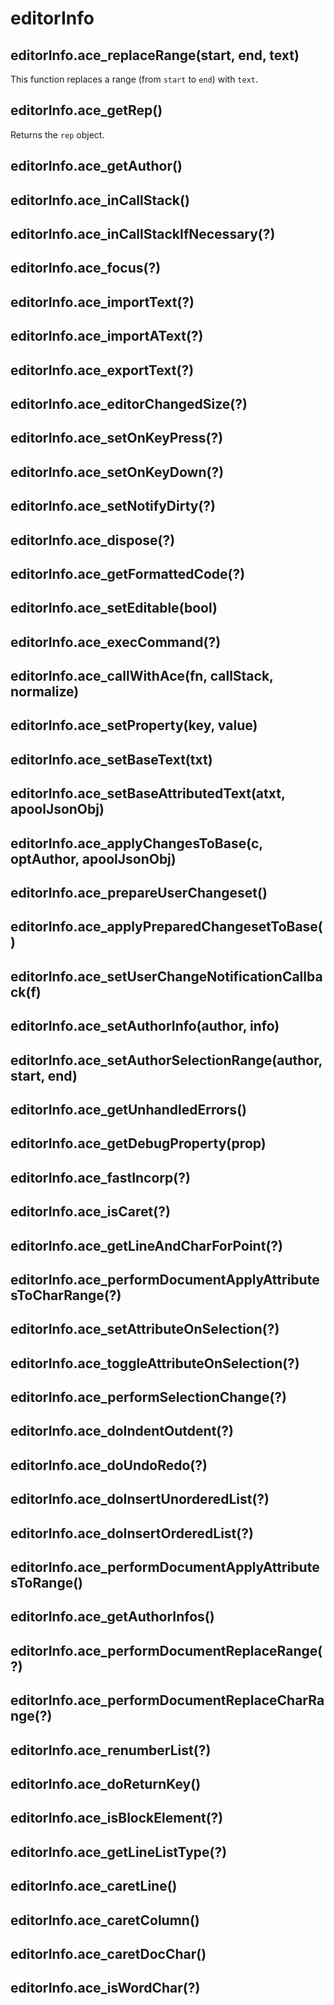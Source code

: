 # editorInfo

## editorInfo.ace_replaceRange(start, end, text)
This function replaces a range (from `start` to `end`) with `text`.

## editorInfo.ace_getRep()
Returns the `rep` object.

## editorInfo.ace_getAuthor()
## editorInfo.ace_inCallStack()
## editorInfo.ace_inCallStackIfNecessary(?)
## editorInfo.ace_focus(?)
## editorInfo.ace_importText(?)
## editorInfo.ace_importAText(?)
## editorInfo.ace_exportText(?)
## editorInfo.ace_editorChangedSize(?)
## editorInfo.ace_setOnKeyPress(?)
## editorInfo.ace_setOnKeyDown(?)
## editorInfo.ace_setNotifyDirty(?)
## editorInfo.ace_dispose(?)
## editorInfo.ace_getFormattedCode(?)
## editorInfo.ace_setEditable(bool)
## editorInfo.ace_execCommand(?)
## editorInfo.ace_callWithAce(fn, callStack, normalize)
## editorInfo.ace_setProperty(key, value)
## editorInfo.ace_setBaseText(txt)
## editorInfo.ace_setBaseAttributedText(atxt, apoolJsonObj)
## editorInfo.ace_applyChangesToBase(c, optAuthor, apoolJsonObj)
## editorInfo.ace_prepareUserChangeset()
## editorInfo.ace_applyPreparedChangesetToBase()
## editorInfo.ace_setUserChangeNotificationCallback(f)
## editorInfo.ace_setAuthorInfo(author, info)
## editorInfo.ace_setAuthorSelectionRange(author, start, end)
## editorInfo.ace_getUnhandledErrors()
## editorInfo.ace_getDebugProperty(prop)
## editorInfo.ace_fastIncorp(?)
## editorInfo.ace_isCaret(?)
## editorInfo.ace_getLineAndCharForPoint(?)
## editorInfo.ace_performDocumentApplyAttributesToCharRange(?)
## editorInfo.ace_setAttributeOnSelection(?)
## editorInfo.ace_toggleAttributeOnSelection(?)
## editorInfo.ace_performSelectionChange(?)
## editorInfo.ace_doIndentOutdent(?)
## editorInfo.ace_doUndoRedo(?)
## editorInfo.ace_doInsertUnorderedList(?)
## editorInfo.ace_doInsertOrderedList(?)
## editorInfo.ace_performDocumentApplyAttributesToRange()


## editorInfo.ace_getAuthorInfos()
## editorInfo.ace_performDocumentReplaceRange(?)
## editorInfo.ace_performDocumentReplaceCharRange(?)
## editorInfo.ace_renumberList(?)
## editorInfo.ace_doReturnKey()
## editorInfo.ace_isBlockElement(?)
## editorInfo.ace_getLineListType(?)
## editorInfo.ace_caretLine()
## editorInfo.ace_caretColumn()
## editorInfo.ace_caretDocChar()
##  editorInfo.ace_isWordChar(?)

